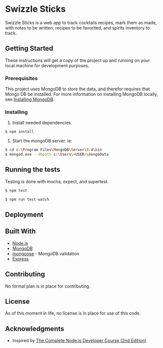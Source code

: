 # Swizzle Sticks

Swizzle Sticks is a web app to track cocktails recipes, mark them as made, with notes to be written, recipes to be favorited, and spirits inventory to track.

## Getting Started

These instructions will get a copy of the project up and running on your local machine for development purposes.

### Prerequisites

This project uses MongoDB to store the data, and therefor requires that Mongo DB be installed. For more information on installing MongoDB locally, see [Installing MongoDB](https://docs.mongodb.com/manual/installation/#tutorial-installation).

### Installing

1. Install needed dependencies.

  `$ npm install`

1. Start the mongoDB server. ie:

  ```bash
  $ cd c:\Program Files\MongoDB\Server\3.4\bin
  $ mongod.exe --dbpath c:\Users\<USER>\mongoData
  ```

## Running the tests

Testing is done with mocha, expect, and supertest.

```bash
$ npm test
```

```bash
$ npm run test-watch
```


## Deployment

## Built With

- [Node.js](https://nodejs.org/en/)
- [MongoDB](https://www.mongodb.com/)
- [mongoose](http://mongoosejs.com/) - MongoDB validation
- [Express](https://expressjs.com/)

## Contributing

No formal plan is in place for contributing.

## License

As of this moment in life, no license is in place for use of this code.

## Acknowledgments

- Inspired by [The Complete Node.js Developer Course (2nd Edition)](https://www.udemy.com/the-complete-nodejs-developer-course-2/learn/v4/overview)